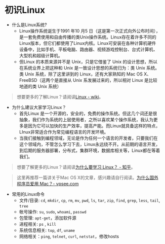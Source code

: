# 初识Linux

* 什么是Linux系统?
  * Linux操作系统诞生于1991 年10 月5 日（这是第一次正式向外公布时间），是一套免费使用和自由传播的类Unix操作系统。Linux存在着许多不同的Linux版本，但它们都使用了Linux内核。Linux可安装在各种计算机硬件设备中，比如手机、平板电脑、路由器、视频游戏控制台、台式计算机、大型机和超级计算机。
  * 但Linux 的本质来源并不是 Unix，只是它借鉴了 Unix 的设计思想，所以在系统业界上把这种和 Unix 是一致设计思想的系统归为：类 Unix 系统。类 Unix 系统，除了这里讲到的 Linux，还有大家熟知的 Mac OS X、FreeBSD（这两个是直接从 Unix 系发展过来的，所以相对 Linux 是比较地道的类 Unix 系统）

> 想要更多的了解Linux？请阅读[Linux - wiki](https://zh.wikipedia.org/zh/Linux)。

* 为什么建议大家学习Linux？
  * 首先Linux 是一个开源的，安全的，免费的操作系统。但这几个词还是很抽象，我们作为系统的上层使用者，之所以喜欢某个操作系统，我认为更多是因为它可以加快的生产效率，提高产能。而Linux就具备这样的特点，LInux非常适合作为常见编程语言的开发环境。
  * 当我们接触到编程领域，无论是作为任何一个语言的开发者，只要我们在这个领域内，不管怎么学习下去，Linux永远绕不开。从前期的语言开发，到后期的服务器部署，分布式，集群环境，数据库相关等，Linux都在等着我们。

> 想要了解更多的Linux？请阅读[为什么要学习 Linux？ - 知乎](https://www.zhihu.com/question/20117703)。

> 这里再推荐一篇讲关于Mac OS X的文章，感兴趣请自行阅读。[为什么国外程序员爱用 Mac？- vpsee.com](https://www.vpsee.com/2009/06/why-programmers-love-mac/)

* 常用的Linux命令
  * 文件/目录: `cd`, `mkdir`, `cp`, `rm`, `mv`, `pwd`, `ls`, `tar`, `zip`, `find`, `grep`, `less`, `tail`, `tree`
  * 帐号操作: `su`, `sudo`, `whoami`, `passwd`
  * 包管理: `apt-get`，添加软件源
  * 进程相关:  `ps` , `kill`
  * 系统信息相关: `top`, `df`, `uname`
  * 网络相关：`ping`, `telnet`, `curl`, `netstat`，修改hosts



